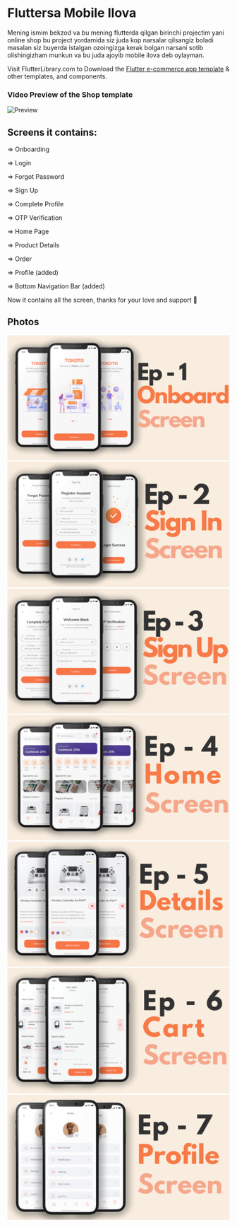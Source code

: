 # Fluttersa Mobile Ilova 

Mening ismim bekzod va bu mening flutterda qilgan birinchi projectim yani online shop bu project yordamida siz juda kop narsalar qilsangiz boladi masalan siz buyerda istalgan ozoingizga kerak bolgan narsani sotib olishingizham munkun va bu juda ajoyib mobile ilova deb oylayman.

Visit FlutterLibrary.com to Download the [Flutter e-commerce app template](https://www.flutterlibrary.com/templates/e-commerce-app) & other templates, and components.


### Video Preview of the Shop template

![Preview](/intro.gif)

## Screens it contains:

=> Onboarding

=> Login

=> Forgot Password

=> Sign Up

=> Complete Profile

=> OTP Verification

=> Home Page

=> Product Details

=> Order

=> Profile (added)

=> Bottom Navigation Bar (added)

Now it contains all the screen, thanks for your love and support 🙏 

## Photos
![Preview](/1.png)
![Preview](2.png)
![Preview](3.png)
![Preview](4.png)
![Preview](5.png)
![Preview](6.png)
![Preview](7.png)
